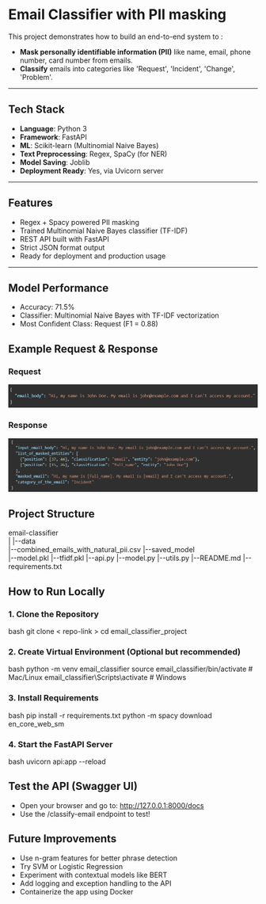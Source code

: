 # Email Classifier with PII masking

This project demonstrates how to build an end-to-end system to :

- **Mask personally identifiable information (PII)** like name, email, phone number, card number from emails.
- **Classify** emails into categories like 'Request', 'Incident', 'Change', 'Problem'.

---

## Tech Stack

- **Language**: Python 3
- **Framework**: FastAPI
- **ML**: Scikit-learn (Multinomial Naive Bayes)
- **Text Preprocessing**: Regex, SpaCy (for NER)
- **Model Saving**: Joblib
- **Deployment Ready**: Yes, via Uvicorn server

---

## Features

- Regex + Spacy powered PII masking
- Trained Multinomial Naive Bayes classifier (TF-IDF)
- REST API built with FastAPI
- Strict JSON format output
- Ready for deployment and production usage

---

## Model Performance

- Accuracy: 71.5%
- Classifier: Multinomial Naive Bayes with TF-IDF vectorization
- Most Confident Class: Request (F1 = 0.88)


## Example Request & Response

### Request
![Sample Request](image.png)

### Response
![Sample Response](image-1.png)

## Project Structure

email-classifier\
    |
    |--data\
        |--combined_emails_with_natural_pii.csv
    |--saved_model\
        |--model.pkl
        |--tfidf.pkl
    |--api.py
    |--model.py
    |--utils.py
    |--README.md
    |--requirements.txt


## How to Run Locally

### 1. Clone the Repository

bash
git clone < repo-link >
cd email_classifier_project


### 2. Create Virtual Environment (Optional but recommended)

bash
python -m venv email_classifier
source email_classifier/bin/activate  # Mac/Linux
email_classifier\Scripts\activate     # Windows


### 3. Install Requirements

bash
pip install -r requirements.txt
python -m spacy download en_core_web_sm


### 4. Start the FastAPI Server

bash
uvicorn api:app --reload


## Test the API (Swagger UI)

- Open your browser and go to: http://127.0.0.1:8000/docs
- Use the /classify-email endpoint to test!

## Future Improvements

- Use n-gram features for better phrase detection
- Try SVM or Logistic Regression
- Experiment with contextual models like BERT
- Add logging and exception handling to the API
- Containerize the app using Docker